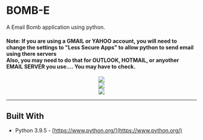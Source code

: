 # BOMB-E

A Email Bomb application using python.

#### Note: If you are using a GMAIL or YAHOO account, you will need to change the settings to "Less Secure Apps" to allow python to send email using there servers <br> Also, you may need to do that for OUTLOOK, HOTMAIL, or anyother EMAIL SERVER you use.... You may have to check.

<p align = center>
<img src= "https://github.com/rahulnath2904/BomB-E/blob/main/folder/1.png"  />
 <br>
 <img src= "https://github.com/rahulnath2904/BomB-E/blob/main/folder/2.png"  />
 <br>
 <img src= "https://github.com/rahulnath2904/BomB-E/blob/main/folder/3.png"  />
 
</p>

<hr>

## Built With

- Python 3.9.5 - [https://www.python.org/](https://www.python.org/)
